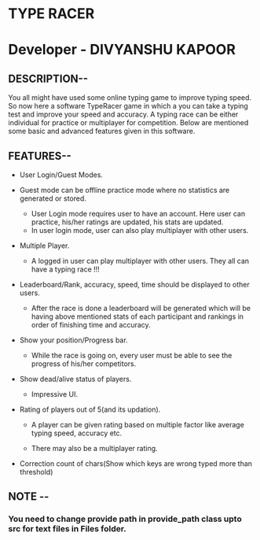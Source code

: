# TYPE RACER
# Developer - DIVYANSHU KAPOOR
## DESCRIPTION--

  You all might have used some online typing game to improve typing speed. So now here a software 
  TypeRacer game in which a you can take a typing test and improve your speed and accuracy. A typing 
  race can be either individual for practice or multiplayer for competition. Below are mentioned some 
  basic and advanced features given in this software.

## FEATURES--
 - User Login/Guest Modes.
  - Guest mode can be offline practice mode where no statistics are
	generated or stored.
	- User Login mode requires user to have an account. Here user can
	practice, his/her ratings are updated, his stats are updated.
	- In user login mode, user can also play multiplayer with other users.
	
- Multiple Player.
	
	- A logged in user can play multiplayer with other users. They all can
	have a typing race !!!
	
- Leaderboard/Rank, accuracy, speed, time should be displayed to other users.
	
	- After the race is done a leaderboard will be generated which will be
	having above mentioned stats of each participant and rankings in order
	of finishing time and accuracy.
	
- Show your position/Progress bar.
	
	- While the race is going on, every user must be able to see the progress
	of his/her competitors.
	
- Show dead/alive status of players.
	
	- Impressive UI.
	
- Rating of players out of 5(and its updation).
	
	- A player can be given rating based on multiple factor like average
	typing speed, accuracy etc.
	
  - There may also be a multiplayer rating.
	
- Correction count of chars(Show which keys are wrong typed more than
	threshold)
	
## NOTE --
   
  ### You need to change provide path in provide_path class upto src for text files in Files folder.
